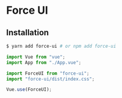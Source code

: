 # Force UI

## Installation

```zsh
$ yarn add force-ui # or npm add force-ui
```

```js
import Vue from "vue";
import App from "./App.vue";

import ForceUI from "force-ui";
import "force-ui/dist/index.css";

Vue.use(ForceUI);
```
